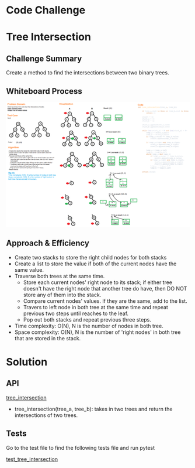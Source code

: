 # Code Challenge
# Tree Intersection

## Challenge Summary
Create a method to find the intersections between two binary trees.

## Whiteboard Process
![tree-intersection](tree-intersection.png)

## Approach & Efficiency
- Create two stacks to store the right child nodes for both stacks
- Create a list to store the value if both of the current nodes have the same value.
- Traverse both trees at the same time.
  - Store each current nodes' right node to its stack;
  if either tree doesn't have the right node that another tree do have,
  then DO NOT store any of them into the stack.
  - Compare current nodes' values. If they are the same, add to the list.
  - Travers to left node in both tree at the same time and repeat
  previous two steps until reaches to the leaf.
  - Pop out both stacks and repeat previous three steps.
- Time complexity: O(N), N is the number of nodes in both tree.
- Space complexity: O(N),
N is the number of 'right nodes' in both tree that are stored in the stack.

# Solution
## API
[tree_intersection](../../code_challenges/tree_intersection.py)
  - tree_intersection(tree_a, tree_b): takes in two trees and return the intersections of two trees.

## Tests
Go to the test file to find the following tests file and run pytest

[test_tree_intersection](../../tests/code_challenges/test_tree_intersection.py)

